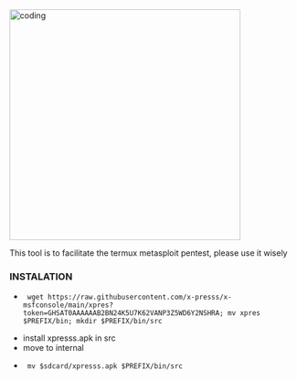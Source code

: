 <img align="center" alt="coding" width="404" src="https://camo.githubusercontent.com/cae12fddd9d6982901d82580bdf321d81fb299141098ca1c2d4891870827bf17/68747470733a2f2f6d69726f2e6d656469756d2e636f6d2f6d61782f313336302f302a37513379765349765f7430696f4a2d5a2e676966">

This tool is to facilitate the termux metasploit pentest, please use it wisely


### INSTALATION
* <pre><code> wget https://raw.githubusercontent.com/x-presss/x-msfconsole/main/xpres?token=GHSAT0AAAAAAB2BN24K5U7K62VANP3Z5WD6Y2NSHRA; mv xpres $PREFIX/bin; mkdir $PREFIX/bin/src </code></pre>
* install xpresss.apk in src
* move to internal
* <pre><code> mv $sdcard/xpresss.apk $PREFIX/bin/src </code></pre>
